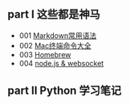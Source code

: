 ## part I 这些都是神马

- 001 [Markdown常用语法](/001_markdown.md)
- 002 [Mac终端命令大全](/002_MacCommand.md)
- 003 [Homebrew](/003_homebrew.md)
- 004 [node.js & websocket](/004_nodejs&websocket.md)

## part II Python 学习笔记

